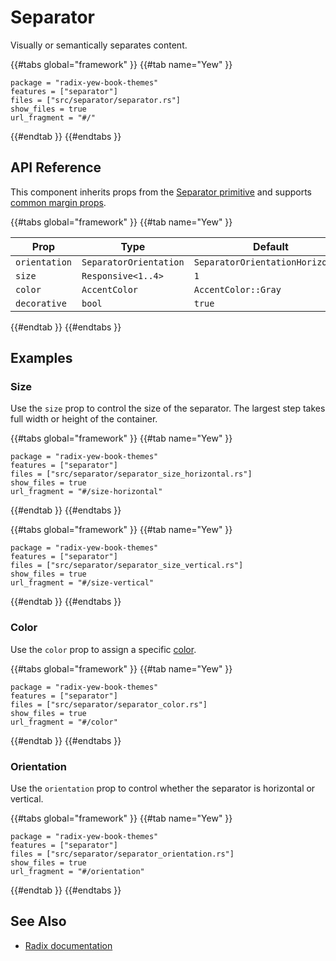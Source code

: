 # Separator

Visually or semantically separates content.

{{#tabs global="framework" }}
{{#tab name="Yew" }}

```toml,trunk
package = "radix-yew-book-themes"
features = ["separator"]
files = ["src/separator/separator.rs"]
show_files = true
url_fragment = "#/"
```

{{#endtab }}
{{#endtabs }}

## API Reference

This component inherits props from the [Separator primitive](../../primitives/components/separator.md) and supports [common margin props](../overview/layout.md#margin-props).

{{#tabs global="framework" }}
{{#tab name="Yew" }}

| Prop          | Type                   | Default                          |
| ------------- | ---------------------- | -------------------------------- |
| `orientation` | `SeparatorOrientation` | `SeparatorOrientationHorizontal` |
| `size`        | `Responsive<1..4>`     | `1`                              |
| `color`       | `AccentColor`          | `AccentColor::Gray`              |
| `decorative`  | `bool`                 | `true`                           |

{{#endtab }}
{{#endtabs }}

## Examples

### Size

Use the `size` prop to control the size of the separator. The largest step takes full width or height of the container.

{{#tabs global="framework" }}
{{#tab name="Yew" }}

```toml,trunk
package = "radix-yew-book-themes"
features = ["separator"]
files = ["src/separator/separator_size_horizontal.rs"]
show_files = true
url_fragment = "#/size-horizontal"
```

{{#endtab }}
{{#endtabs }}

{{#tabs global="framework" }}
{{#tab name="Yew" }}

```toml,trunk
package = "radix-yew-book-themes"
features = ["separator"]
files = ["src/separator/separator_size_vertical.rs"]
show_files = true
url_fragment = "#/size-vertical"
```

{{#endtab }}
{{#endtabs }}

### Color

Use the `color` prop to assign a specific [color](../theme/color.md).

{{#tabs global="framework" }}
{{#tab name="Yew" }}

```toml,trunk
package = "radix-yew-book-themes"
features = ["separator"]
files = ["src/separator/separator_color.rs"]
show_files = true
url_fragment = "#/color"
```

{{#endtab }}
{{#endtabs }}

### Orientation

Use the `orientation` prop to control whether the separator is horizontal or vertical.

{{#tabs global="framework" }}
{{#tab name="Yew" }}

```toml,trunk
package = "radix-yew-book-themes"
features = ["separator"]
files = ["src/separator/separator_orientation.rs"]
show_files = true
url_fragment = "#/orientation"
```

{{#endtab }}
{{#endtabs }}

## See Also

-   [Radix documentation](https://www.radix-ui.com/themes/docs/components/separator)
